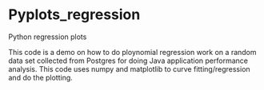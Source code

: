 # Pyplots_regression
Python regression plots

This code is a demo on how to do ploynomial regression work on a random data set collected from Postgres for doing Java application performance analysis. This code uses numpy and matplotlib to curve fitting/regression and do the plotting.

